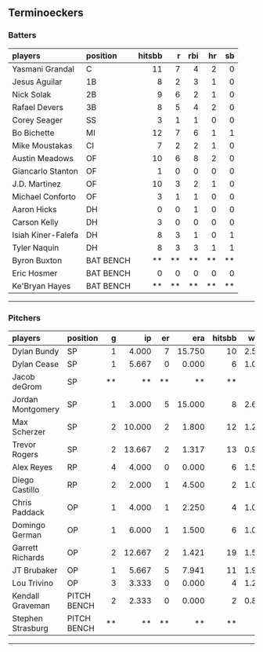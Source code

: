 ## Terminoeckers

### Batters

 
|players            |position  | hitsbb|  r| rbi| hr| sb| 
|:------------------|:---------|------:|--:|---:|--:|--:| 
|Yasmani Grandal    |C         |     11|  7|   4|  2|  0| 
|Jesus Aguilar      |1B        |      8|  2|   3|  1|  0| 
|Nick Solak         |2B        |      9|  6|   2|  1|  0| 
|Rafael Devers      |3B        |      8|  5|   4|  2|  0| 
|Corey Seager       |SS        |      3|  1|   1|  0|  0| 
|Bo Bichette        |MI        |     12|  7|   6|  1|  1| 
|Mike Moustakas     |CI        |      7|  2|   2|  1|  0| 
|Austin Meadows     |OF        |     10|  6|   8|  2|  0| 
|Giancarlo Stanton  |OF        |      1|  0|   0|  0|  0| 
|J.D. Martinez      |OF        |     10|  3|   2|  1|  0| 
|Michael Conforto   |OF        |      3|  1|   1|  0|  0| 
|Aaron Hicks        |DH        |      0|  0|   1|  0|  0| 
|Carson Kelly       |DH        |      3|  0|   0|  0|  0| 
|Isiah Kiner-Falefa |DH        |      8|  3|   1|  0|  1| 
|Tyler Naquin       |DH        |      8|  3|   3|  1|  1| 
|Byron Buxton       |BAT BENCH |     **| **|  **| **| **| 
|Eric Hosmer        |BAT BENCH |      0|  0|   0|  0|  0| 
|Ke'Bryan Hayes     |BAT BENCH |     **| **|  **| **| **| 


* * *

### Pitchers

 
|players           |position    |  g|     ip| er|    era| hitsbb|  whip| so|  w| sv| 
|:-----------------|:-----------|--:|------:|--:|------:|------:|-----:|--:|--:|--:| 
|Dylan Bundy       |SP          |  1|  4.000|  7| 15.750|     10| 2.500|  3|  0|  0| 
|Dylan Cease       |SP          |  1|  5.667|  0|  0.000|      6| 1.059|  3|  0|  0| 
|Jacob deGrom      |SP          | **|     **| **|     **|     **|    **| **| **| **| 
|Jordan Montgomery |SP          |  1|  3.000|  5| 15.000|      8| 2.667|  4|  0|  0| 
|Max Scherzer      |SP          |  2| 10.000|  2|  1.800|     12| 1.200| 15|  2|  0| 
|Trevor Rogers     |SP          |  2| 13.667|  2|  1.317|     13| 0.951| 15|  2|  0| 
|Alex Reyes        |RP          |  4|  4.000|  0|  0.000|      6| 1.500|  7|  0|  3| 
|Diego Castillo    |RP          |  2|  2.000|  1|  4.500|      2| 1.000|  3|  0|  0| 
|Chris Paddack     |OP          |  1|  4.000|  1|  2.250|      4| 1.000|  2|  0|  0| 
|Domingo German    |OP          |  1|  6.000|  1|  1.500|      6| 1.000|  6|  1|  0| 
|Garrett Richards  |OP          |  2| 12.667|  2|  1.421|     19| 1.500|  9|  2|  0| 
|JT Brubaker       |OP          |  1|  5.667|  5|  7.941|     11| 1.941|  3|  0|  0| 
|Lou Trivino       |OP          |  3|  3.333|  0|  0.000|      4| 1.200|  1|  1|  0| 
|Kendall Graveman  |PITCH BENCH |  2|  2.333|  0|  0.000|      2| 0.857|  1|  0|  1| 
|Stephen Strasburg |PITCH BENCH | **|     **| **|     **|     **|    **| **| **| **| 


* * *


